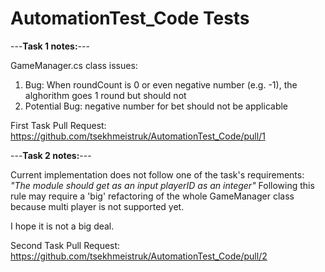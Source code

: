 # AutomationTest_Code Tests

---**Task 1 notes:**---

GameManager.cs class issues:
1) Bug: When roundCount is 0 or even negative number (e.g. -1), the alghorithm goes 1 round but should not
2) Potential Bug: negative number for bet should not be applicable

First Task Pull Request:
https://github.com/tsekhmeistruk/AutomationTest_Code/pull/1

---**Task 2 notes:**---

Current implementation does not follow one of the task's requirements: _"The module should get as an input playerID as an integer"_
Following this rule may require a 'big' refactoring of the whole GameManager class because multi player is not supported yet.

I hope it is not a big deal.

Second Task Pull Request:
https://github.com/tsekhmeistruk/AutomationTest_Code/pull/2
